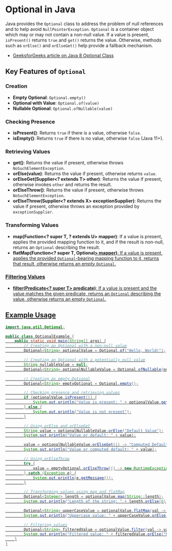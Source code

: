 # Optional in Java

Java provides the `Optional` class to address the problem of null references and to help avoid `NullPointerException`. `Optional` is a container object which may or may not contain a non-null value. If a value is present, `isPresent()` returns `true` and `get()` returns the value. Otherwise, methods such as `orElse()` and `orElseGet()` help provide a fallback mechanism.
- [GeeksforGeeks article on Java 8 Optional Class](https://www.geeksforgeeks.org/java-8-optional-class/)

## Key Features of `Optional`

### Creation
- **Empty Optional**: `Optional.empty()`
- **Optional with Value**: `Optional.of(value)`
- **Nullable Optional**: `Optional.ofNullable(value)`

### Checking Presence
- **isPresent()**: Returns `true` if there is a value, otherwise `false`.
- **isEmpty()**: Returns `true` if there is no value, otherwise `false` (Java 11+).

### Retrieving Values
- **get()**: Returns the value if present, otherwise throws `NoSuchElementException`.
- **orElse(value)**: Returns the value if present, otherwise returns `value`.
- **orElseGet(Supplier<? extends T> other)**: Returns the value if present, otherwise invokes `other` and returns the result.
- **orElseThrow()**: Returns the value if present, otherwise throws `NoSuchElementException`.
- **orElseThrow(Supplier<? extends X> exceptionSupplier)**: Returns the value if present, otherwise throws an exception provided by `exceptionSupplier`.

### Transforming Values
- **map(Function<? super T, ? extends U> mapper)**: If a value is present, applies the provided mapping function to it, and if the result is non-null, returns an `Optional` describing the result.
- **flatMap(Function<? super T, Optional<U>> mapper)**: If a value is present, applies the provided `Optional`-bearing mapping function to it, returns that result, otherwise returns an empty `Optional`.

### Filtering Values
- **filter(Predicate<? super T> predicate)**: If a value is present and the value matches the given predicate, returns an `Optional` describing the value, otherwise returns an empty `Optional`.

## Example Usage

```java
import java.util.Optional;

public class OptionalExample {
    public static void main(String[] args) {
        // Creating an Optional with a non-null value
        Optional<String> optionalValue = Optional.of("Hello, World!");

        // Creating an Optional with a potentially null value
        String nullableValue = null;
        Optional<String> optionalNullableValue = Optional.ofNullable(nullableValue);

        // Creating an empty Optional
        Optional<String> emptyOptional = Optional.empty();

        // Checking presence and retrieving values
        if (optionalValue.isPresent()) {
            System.out.println("Value is present: " + optionalValue.get());
        } else {
            System.out.println("Value is not present");
        }

        // Using orElse and orElseGet
        String value = optionalNullableValue.orElse("Default Value");
        System.out.println("Value or default: " + value);

        value = optionalNullableValue.orElseGet(() -> "Computed Default Value");
        System.out.println("Value or computed default: " + value);

        // Using orElseThrow
        try {
            value = emptyOptional.orElseThrow(() -> new RuntimeException("No value present"));
        } catch (Exception e) {
            System.out.println(e.getMessage());
        }

        // Transforming values using map and flatMap
        Optional<Integer> length = optionalValue.map(String::length);
        System.out.println("Length of the string: " + length.orElse(0));

        Optional<String> upperCaseValue = optionalValue.flatMap(val -> Optional.of(val.toUpperCase()));
        System.out.println("Uppercase value: " + upperCaseValue.orElse("No value"));

        // Filtering values
        Optional<String> filteredValue = optionalValue.filter(val -> val.startsWith("Hello"));
        System.out.println("Filtered value: " + filteredValue.orElse("No match"));
    }
}
